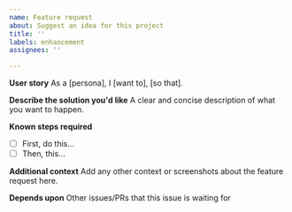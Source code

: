 ```yaml
---
name: Feature request
about: Suggest an idea for this project
title: ''
labels: enhancement
assignees: ''

---
```


**User story**
As a [persona], I [want to], [so that].

**Describe the solution you'd like**
A clear and concise description of what you want to happen.

**Known steps required**
- [ ] First, do this...
- [ ] Then, this...

**Additional context**
Add any other context or screenshots about the feature request here.

**Depends upon**
Other issues/PRs that this issue is waiting for
